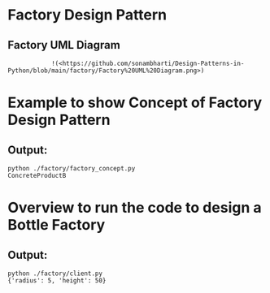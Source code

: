 # Factory Design Pattern

## Factory UML Diagram 
                !(<https://github.com/sonambharti/Design-Patterns-in-Python/blob/main/factory/Factory%20UML%20Diagram.png>)
                
# Example to show Concept of Factory Design Pattern

## Output:
```
python ./factory/factory_concept.py
ConcreteProductB
```


# Overview to run the code to design a Bottle Factory

## Output:
```
python ./factory/client.py 
{'radius': 5, 'height': 50}
```
